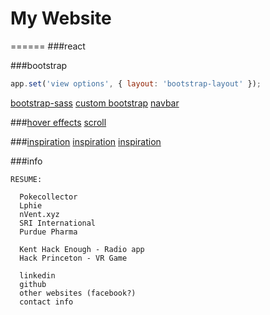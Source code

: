 # My Website
======
###react

###bootstrap
```javascript
app.set('view options', { layout: 'bootstrap-layout' });
```
[bootstrap-sass](https://github.com/twbs/bootstrap-sass#d-npm--nodejs)
[custom bootstrap](https://www.codevoila.com/post/32/customize-bootstrap-using-bootstrap-sass-and-gulp)
[navbar](https://getbootstrap.com/docs/4.0/components/navbar/)

###[hover effects](https://tympanus.net/Development/HoverEffectIdeas/index.html)
[scroll](http://scrollmagic.io/examples/basic/simple_pinning.html)

###[inspiration](http://melaniedaveid.com/)
[inspiration](https://digital.scotch.io/)
[inspiration](https://www.creativebloq.com/web-design/parallax-scrolling-1131762)

###info
```
RESUME:

  Pokecollector
  Lphie
  nVent.xyz
  SRI International
  Purdue Pharma

  Kent Hack Enough - Radio app
  Hack Princeton - VR Game

  linkedin
  github
  other websites (facebook?)
  contact info
```

